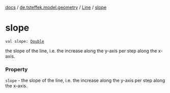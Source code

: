 [docs](../../index.md) / [de.tsteffek.model.geometry](../index.md) / [Line](index.md) / [slope](./slope.md)

# slope

`val slope: `[`Double`](https://kotlinlang.org/api/latest/jvm/stdlib/kotlin/-double/index.html)

the slope of the line, i.e. the increase along the y-axis per
step along the x-axis.

### Property

`slope` - the slope of the line, i.e. the increase along the y-axis per
step along the x-axis.